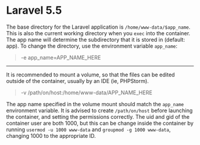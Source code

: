 # Laravel 5.5
The base directory for the Laravel application is `/home/www-data/$app_name`. This is also the current working directory when you `exec` into the container. The app name will determine the subdirectory that it is stored in (default: app). To change the directory, use the environment variable `app_name`:

>-e app_name=APP_NAME_HERE

---
It is recommended to mount a volume, so that the files can be edited outside of the container, usually by an IDE (ie, PHPStorm).

>-v /path/on/host:/home/www-data/APP_NAME_HERE


The app name specified in the volume mount should match the `app_name` environment variable. It is advised to create `/path/on/host` before launching the container, and setting the permissions correctly. The uid and gid of the container user are both 1000, but this can be change inside the container by running `usermod -u 1000 www-data` and `groupmod -g 1000 www-data`, changing 1000 to the appropriate ID.
